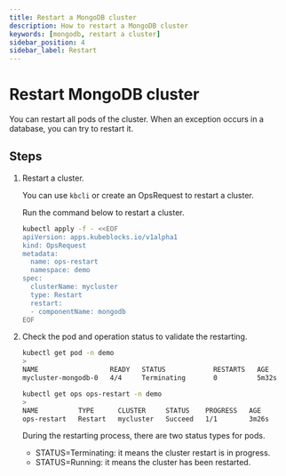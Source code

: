 ```yaml
---
title: Restart a MongoDB cluster
description: How to restart a MongoDB cluster
keywords: [mongodb, restart a cluster]
sidebar_position: 4
sidebar_label: Restart
---
```


# Restart MongoDB cluster

You can restart all pods of the cluster. When an exception occurs in a database, you can try to restart it.

## Steps

1. Restart a cluster.

   You can use `kbcli` or create an OpsRequest to restart a cluster.

   Run the command below to restart a cluster.

   ```bash
   kubectl apply -f - <<EOF
   apiVersion: apps.kubeblocks.io/v1alpha1
   kind: OpsRequest
   metadata:
     name: ops-restart
     namespace: demo
   spec:
     clusterName: mycluster
     type: Restart 
     restart:
     - componentName: mongodb
   EOF
   ```

2. Check the pod and operation status to validate the restarting.

   ```bash
   kubectl get pod -n demo
   >
   NAME                  READY   STATUS            RESTARTS   AGE
   mycluster-mongodb-0   4/4     Terminating       0          5m32s

   kubectl get ops ops-restart -n demo
   >
   NAME          TYPE      CLUSTER     STATUS    PROGRESS   AGE
   ops-restart   Restart   mycluster   Succeed   1/1        3m26s
   ```

   During the restarting process, there are two status types for pods.

   - STATUS=Terminating: it means the cluster restart is in progress.
   - STATUS=Running: it means the cluster has been restarted.
